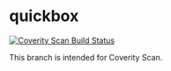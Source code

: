 quickbox
========

[![Coverity Scan Build Status](https://scan.coverity.com/projects/9091/badge.svg "Coverity Scan Build Status")](https://scan.coverity.com/projects/quickbox)

This branch is intended for Coverity Scan.
